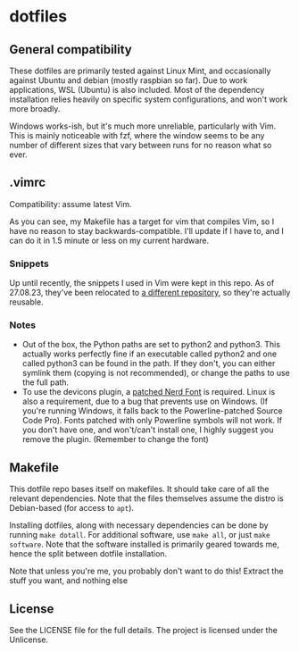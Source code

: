 # dotfiles

## General compatibility

These dotfiles are primarily tested against Linux Mint, and occasionally against Ubuntu and debian (mostly raspbian so far). Due to work applications, WSL (Ubuntu) is also included. Most of the dependency installation relies heavily on specific system configurations, and won't work more broadly.

Windows works-ish, but it's much more unreliable, particularly with Vim. This is mainly noticeable with fzf, where the window seems to be any number of different sizes that vary between runs for no reason what so ever.

## .vimrc
Compatibility: assume latest Vim. 

As you can see, my Makefile has a target for vim that compiles Vim, so I have no reason to stay backwards-compatible. I'll update if I have to, and I can do it in 1.5 minute or less on my current hardware.

### Snippets

Up until recently, the snippets I used in Vim were kept in this repo. As of 27.08.23, they've been relocated to [a different repository](https://github.com/LunarWatcher/lunarwatcher-vim-snippets), so they're actually reusable. 

### Notes

* Out of the box, the Python paths are set to python2 and python3. This actually works perfectly fine if an executable called python2 and one called python3 can be found in the path. If they don't, you can either symlink them (copying is not recommended), or change the paths to use the full path.
* To use the devicons plugin, a [patched Nerd Font](https://github.com/ryanoasis/nerd-fonts) is required. Linux is also a requirement, due to a bug that prevents use on Windows. (If you're running Windows, it falls back to the Powerline-patched Source Code Pro). Fonts patched with only Powerline symbols will not work. If you don't have one, and won't/can't install one, I highly suggest you remove the plugin. (Remember to change the font)

## Makefile

This dotfile repo bases itself on makefiles. It should take care of all the relevant dependencies. Note that the files themselves assume the distro is Debian-based (for access to `apt`).

Installing dotfiles, along with necessary dependencies can be done by running `make dotall`. For additional software, use `make all`, or just `make software`. Note that the software installed is primarily geared towards me, hence the split between dotfile installation.

Note that unless you're me, you probably don't want to do this! Extract the stuff you want, and nothing else

## License 

See the LICENSE file for the full details. The project is licensed under the Unlicense. 

